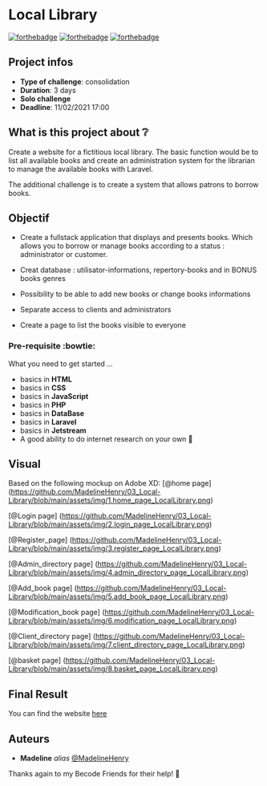 # Local Library

[![forthebadge](http://forthebadge.com/images/badges/built-with-love.svg)](http://forthebadge.com) [![forthebadge](https://forthebadge.com/images/badges/validated-html5.svg)](http://forthebadge.com) [![forthebadge](https://forthebadge.com/images/badges/uses-css.svg)](http://forthebadge.com)

## Project infos 

- **Type of challenge**: consolidation
- **Duration**: 3 days
- **Solo challenge**
- **Deadline**: 11/02/2021 17:00

## What is this project about :grey_question:

Create a website for a fictitious local library. The basic function would be to list all available books and create an administration system for the librarian to manage the available books with Laravel.

The additional challenge is to create a system that allows patrons to borrow books.

## Objectif

- Create a fullstack application that displays and presents books. Which allows you to borrow or manage books according to a status : administrator or customer. 

- Creat database : utilisator-informations, repertory-books and in BONUS books genres
- Possibility to be able to add new books or change books informations
- Separate access to clients and administrators
- Create a page to list the books visible to everyone


### Pre-requisite :bowtie:

What you need to get started ...

- basics in **HTML**
- basics in **CSS**
- basics in **JavaScript**
- basics in **PHP**
- basics in **DataBase**
- basics in **Laravel**
- basics in **Jetstream**
- A good ability to do internet research on your own :muscle: 


## Visual
Based on the following mockup on Adobe XD: 
[@home page]
(https://github.com/MadelineHenry/03_Local-Library/blob/main/assets/img/1.home_page_LocalLibrary.png)

[@Login page]
(https://github.com/MadelineHenry/03_Local-Library/blob/main/assets/img/2.login_page_LocalLibrary.png)

[@Register_page]
(https://github.com/MadelineHenry/03_Local-Library/blob/main/assets/img/3.register_page_LocalLibrary.png)

[@Admin_directory page]
(https://github.com/MadelineHenry/03_Local-Library/blob/main/assets/img/4.admin_directory_page_LocalLibrary.png)

[@Add_book page]
(https://github.com/MadelineHenry/03_Local-Library/blob/main/assets/img/5.add_book_page_LocalLibrary.png)

[@Modification_book page]
(https://github.com/MadelineHenry/03_Local-Library/blob/main/assets/img/6.modification_page_LocalLibrary.png)

[@Client_directory page]
(https://github.com/MadelineHenry/03_Local-Library/blob/main/assets/img/7.client_directory_page_LocalLibrary.png)

[@basket page]
(https://github.com/MadelineHenry/03_Local-Library/blob/main/assets/img/8.basket_page_LocalLibrary.png)

## Final Result
You can find the website [here]()


## Auteurs
* **Madeline** _alias_ [@MadelineHenry](https://github.com/MadelineHenry)


Thanks again to my Becode Friends for their help! :gift_heart:
